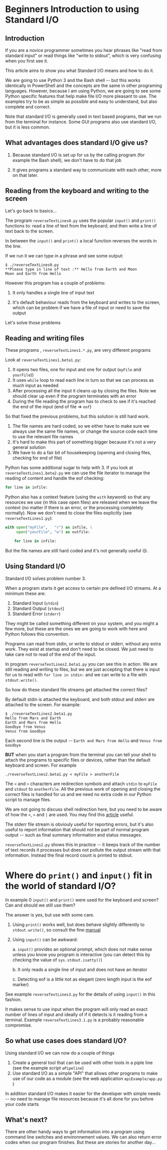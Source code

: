 # Beginners Introduction to using Standard I/O

## Introduction

If you are a novice programmer sometimes you hear phrases like "read from standard input"
or read things like "write to stdout",
which is very confusing when you first see it.

This article aims to show you what Standard I/O means and how to do it.

We are going to use Python 3 and the Bash shell -- but this works identically
in PowerShell and the concepts are the same in other programing languages.
However, because I am using Python, we are going to
see some Python specific features that help make file I/O more pleasant to use. The examples
try to be as simple as possible and easy to understand, but also complete and correct.

Note that standard I/O is generally used in text based programs, that we run
from the terminal for instance. Some GUI programs also use standard I/O, but it is less
common.

## What advantages does standard I/O give us?

1. Because standard I/O is set up for us by the calling program (for example the Bash shell),
we don't have to do that job

2. It gives programs a standard way to communicate with each other, more on that later.

## Reading from the keyboard and writing to the screen

Let's go back to basics...

The program `reverseTextLines0.py` uses the popular `input()` and `print()` functions
to: read a line of text from the keyboard; and then write a line of text back to the screen.

In between the `input()` and `print()` a local function reverses the words in the line.

If we run it we can type in a phrase and see some output:

```
$ ./reverseTextLines0.py 
**Please type in line of text :** Hello from Earth and Moon
Moon and Earth from Hello
```

However this program has a couple of problems:

1. It only handles a single line of input text

2. It's default behaviour reads from the keyboard and writes to the screen, which can be problem if we have a file of input or
need to save the output

Let's solve those problems

## Reading and writing files

These programs , `reverseTextLines1.*.py`, are very different programs

Look at `reverseTextLines1.beta1.py`:

1. It opens two files, one for input and one for output (`myFile` and `yourFile`))
2. It uses `while` loop to read each line in turn so that we can process as much input as needed
3. After processing all the input it cleans up by closing the files. Note we should clear up even if the program terminates with an error
4. During the file reading the program has to check to see if it's reached the end of the input (end of file => `eof`)

So that fixed the previous problems, but this solution is still hard work.

1. The file names are hard coded, so we either have to make sure we always use the same file names, or change
the source code each time to use the relevant file names
2. It's hard to make this part of something bigger because it's not a very general solution
3. We have to do a fair bit of housekeeping (opening and closing files, checking for end of file)

Python has some additional sugar to help with 3. If you look at `reverseTextLines1.beta2.py` we can use the file
iterator to manage the reading of content and handle the eof checking:

```python
for line in infile:
```

Python also has a context feature (using the `with` keyword) so that any resources we use (in this case open files)
are released when we leave the context (no matter if there is an error, or the processing completely normally).
Now we don't need to close the files explicitly (see `reverseTextLines1.py`):

```python
with open("myFile",   "r") as infile, \
     open("yourFile", "w") as outfile:

    for line in infile:
```

But the file names are still hard coded and it's not generally useful 😒.

## Using Standard I/O

Standard I/O solves problem number 3.

When a program starts it get access to certain pre defined I/O streams. At a minimum these are:

1. Standard Input (`stdin`)
2. Standard Output (`stdout`)
3. Standard Error (`stderr`)

<!-- Show image-->

They might be called something different on your system, and you might a few more, but these are the ones we are going
to work with here and Python follows this convention.

Programs can read from stdin, or write to stdout or stderr, without any extra work. They exist at startup and don't need to be closed.
We just need to take care not to read of the end of the input.

In program `reverseTextLines2.beta1.py` you can see this in action. We are still reading and writing to files, but we
are just accepting that there is input for us to read with `for line in stdin:` and we can write to a file with `stdout.write()`.

So how do these standard file streams get attached the correct files?

By default stdin is attached the keyboard, and both stdout and stderr are attached to the screen. For example:

```shell
$ ./reverseTextLines2.beta1.py 
Hello from Mars and Earth
Earth and Mars from Hello
Goodbye from Venus
Venus from Goodbye
```

Each second line is the output -- `Earth and Mars from Hello` and `Venus from Goodbye`


**BUT** when you start a program from the terminal you can tell your shell to attach the programs to specific files or devices, rather than
the default keyboard and screen. For example

```
./reverseTextLines2.beta1.py < myFile > anotherFile
```

The `<` and `>` characters are redirection symbols and attach `stdin` to `myFile` and `stdout` to `anotherFile`.
All the previous work of opening and closing the correct files is handled for us and we need no extra code in our
Python script to manage files.

<!-- Show image-->

We are not going to discuss shell redirection here, but you need to be aware of how the `<`, `>` and `|` are used.
You may find this [article](https://www.tldp.org/LDP/abs/html/io-redirection.html) useful.

The stderr file stream is obviouly useful for reporting errors, but it's also useful to report information
that should not be part of normal program output -- such as final summary information and status messages.

`reverseTextLines2.py` shows this in practice -- it keeps track of the number of text records it processes but
does not pollute the output stream with that information. Instead the final record count is printed to stdout.

# Where do `print()` and `input()` fit in the world of standard I/O?

In example 0 `input()` and `print()` were used for the keyboard and screen? Can and should we still use them?

The answer is yes, but use with some care.

1. Using `print()` works well, but does behave slightly differently to `stdout.write()`, so consult the fine [manual](https://docs.python.org/3/library/functions.html#print)

2. Using `input()` can be awkward:

    a. `input()`  provides an optional prompt, which does not make sense unless you know you program is interactive
    (you can detect this by checking the value of `sys.stdout.isatty()`)

    b. It only reads a single line of input and does not have an iterator

    c. Detecting eof is a little not as elegant (zero length input is the eof marker)

See example `reverseTextLines3.py` for the details of using `input()` in this fashion.

It makes sense to use input when the program will only read an exact number of lines of input and ideally of if it detects is it reading
from a terminal. Example `reverseTextLines3.1.py` is a probably reasonable compromise.

## So what use cases does standard I/O?

Using standard I/O we can now do a couple of things

1. Create a general tool that can be used with other tools in a piple line (see the example script `aPipeline`)
2. Use standard I/O as a simple "API" that allows other programs to make use of our code as a module (see the web application `apiExample/app.py` )

In addition standard I/O makes it easier for the developer with simple needs -- no need to manage file resources because it's all done for you
before your code starts

## What's next?

There are other handy ways to get information into a program using command line switches and environnement values. We can also return error codes when
our program finishes. But these are stories for another day...